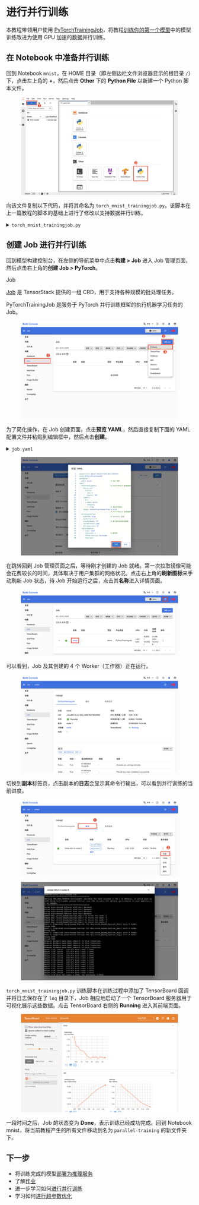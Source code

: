 # 进行并行训练

本教程带领用户使用 [PyTorchTrainingJob](../modules/jobs/pytorchtrainingjob.md)，将教程[训练你的第一个模型](./training-first-model.md)中的模型训练改进为使用 GPU 加速的数据并行训练。

## 在 Notebook 中准备并行训练

回到 Notebook `mnist`，在 HOME 目录（即左侧边栏文件浏览器显示的根目录 `/`）下，点击左上角的 **+**，然后点击 **Other** 下的 **Python File** 以新建一个 Python 脚本文件。

<figure class="screenshot">
  <img alt="create-py-file" src="../assets/get-started/parallel-training/create-py-file.png" />
</figure>

向该文件复制以下代码，并将其命名为 `torch_mnist_trainingjob.py`。该脚本在上一篇教程的脚本的基础上进行了修改以支持数据并行训练。

<details><summary><code class="hljs">torch_mnist_trainingjob.py</code></summary>

```python
{{#include ../assets/get-started/parallel-training/torch_mnist_trainingjob.py}}
```

</details>

## 创建 Job 进行并行训练

回到模型构建控制台，在左侧的导航菜单中点击**构建 > Job** 进入 Job 管理页面，然后点击右上角的**创建 Job > PyTorch**。

<aside class="note info">
<div class="title">Job</div>

[Job]((../modules/jobs/index.md)) 是 TensorStack 提供的一组 CRD，用于支持各种规模的批处理任务。

PyTorchTrainingJob 是服务于 PyTorch 并行训练框架的执行机器学习任务的 Job。

</aside>

<figure class="screenshot">
  <img alt="create-job" src="../assets/get-started/parallel-training/create-job.png" />
</figure>

为了简化操作，在 Job 创建页面，点击**预览 YAML**，然后直接复制下面的 YAML 配置文件并粘贴到编辑框中，然后点击**创建**。

<details><summary><code class="hljs">job.yaml</code></summary>

```yaml
{{#include ../assets/get-started/parallel-training/job.yaml}}
```

</details>

<figure class="screenshot">
  <img alt="create-job-detail" src="../assets/get-started/parallel-training/create-job-detail.png" />
</figure>

在跳转回到 Job 管理页面之后，等待刚才创建的 Job 就绪。第一次拉取镜像可能会花费较长的时间，具体取决于用户集群的网络状况。点击右上角的**刷新图标**来手动刷新 Job 状态，待 Job 开始运行之后，点击其**名称**进入详情页面。

<figure class="screenshot">
  <img alt="job-created" src="../assets/get-started/parallel-training/job-created.png" />
</figure>

可以看到，Job 及其创建的 4 个 Worker（工作器）正在运行。

<figure class="screenshot">
  <img alt="job-detail" src="../assets/get-started/parallel-training/job-detail.png" />
</figure>

切换到**副本**标签页，点击副本的**日志**会显示其命令行输出，可以看到并行训练的当前进度。

<figure class="screenshot">
  <img alt="job-log-view" src="../assets/get-started/parallel-training/job-log-view.png" />
</figure>

<figure class="screenshot">
  <img alt="job-log" src="../assets/get-started/parallel-training/job-log.png" />
</figure>

`torch_mnist_trainingjob.py` 训练脚本在训练过程中添加了 TensorBoard 回调并将日志保存在了 `log` 目录下，Job 相应地启动了一个 TensorBoard 服务器用于可视化展示这些数据。点击 TensorBoard 右侧的 **Running** 进入其前端页面。

<figure class="screenshot">
  <img alt="tensorboard" src="../assets/get-started/parallel-training/tensorboard.png" />
</figure>

一段时间之后，Job 的状态变为 **Done**，表示训练已经成功完成。回到 Notebook mnist，将当前教程产生的所有文件移动到名为 `parallel-training` 的新文件夹下。

## 下一步

* 将训练完成的模型[部署为推理服务](./deploy-model.md)
* 了解[作业](../modules/jobs/index.md)
* 进一步学习如何[进行并行训练](../tasks/model-training.md)
* 学习如何[进行超参数优化](../tasks/hyperparameter-tuning.md)
